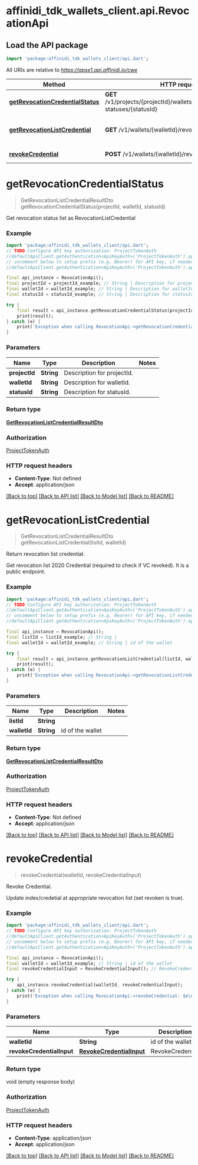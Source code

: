 # affinidi_tdk_wallets_client.api.RevocationApi

## Load the API package

```dart
import 'package:affinidi_tdk_wallets_client/api.dart';
```

All URIs are relative to *https://apse1.api.affinidi.io/cwe*

| Method                                                                              | HTTP request                                                                       | Description                        |
| ----------------------------------------------------------------------------------- | ---------------------------------------------------------------------------------- | ---------------------------------- |
| [**getRevocationCredentialStatus**](RevocationApi.md#getrevocationcredentialstatus) | **GET** /v1/projects/{projectId}/wallets/{walletId}/revocation-statuses/{statusId} |
| [**getRevocationListCredential**](RevocationApi.md#getrevocationlistcredential)     | **GET** /v1/wallets/{walletId}/revocation-list/{listId}                            | Return revocation list credential. |
| [**revokeCredential**](RevocationApi.md#revokecredential)                           | **POST** /v1/wallets/{walletId}/revoke                                             | Revoke Credential.                 |

# **getRevocationCredentialStatus**

> GetRevocationListCredentialResultDto getRevocationCredentialStatus(projectId, walletId, statusId)

Get revocation status list as RevocationListCredential

### Example

```dart
import 'package:affinidi_tdk_wallets_client/api.dart';
// TODO Configure API key authorization: ProjectTokenAuth
//defaultApiClient.getAuthentication<ApiKeyAuth>('ProjectTokenAuth').apiKey = 'YOUR_API_KEY';
// uncomment below to setup prefix (e.g. Bearer) for API key, if needed
//defaultApiClient.getAuthentication<ApiKeyAuth>('ProjectTokenAuth').apiKeyPrefix = 'Bearer';

final api_instance = RevocationApi();
final projectId = projectId_example; // String | Description for projectId.
final walletId = walletId_example; // String | Description for walletId.
final statusId = statusId_example; // String | Description for statusId.

try {
    final result = api_instance.getRevocationCredentialStatus(projectId, walletId, statusId);
    print(result);
} catch (e) {
    print('Exception when calling RevocationApi->getRevocationCredentialStatus: $e\n');
}
```

### Parameters

| Name          | Type       | Description                | Notes |
| ------------- | ---------- | -------------------------- | ----- |
| **projectId** | **String** | Description for projectId. |
| **walletId**  | **String** | Description for walletId.  |
| **statusId**  | **String** | Description for statusId.  |

### Return type

[**GetRevocationListCredentialResultDto**](GetRevocationListCredentialResultDto.md)

### Authorization

[ProjectTokenAuth](../README.md#ProjectTokenAuth)

### HTTP request headers

- **Content-Type**: Not defined
- **Accept**: application/json

[[Back to top]](#) [[Back to API list]](../README.md#documentation-for-api-endpoints) [[Back to Model list]](../README.md#documentation-for-models) [[Back to README]](../README.md)

# **getRevocationListCredential**

> GetRevocationListCredentialResultDto getRevocationListCredential(listId, walletId)

Return revocation list credential.

Get revocation list 2020 Credential (required to check if VC revoked). It is a public endpoint.

### Example

```dart
import 'package:affinidi_tdk_wallets_client/api.dart';
// TODO Configure API key authorization: ProjectTokenAuth
//defaultApiClient.getAuthentication<ApiKeyAuth>('ProjectTokenAuth').apiKey = 'YOUR_API_KEY';
// uncomment below to setup prefix (e.g. Bearer) for API key, if needed
//defaultApiClient.getAuthentication<ApiKeyAuth>('ProjectTokenAuth').apiKeyPrefix = 'Bearer';

final api_instance = RevocationApi();
final listId = listId_example; // String |
final walletId = walletId_example; // String | id of the wallet

try {
    final result = api_instance.getRevocationListCredential(listId, walletId);
    print(result);
} catch (e) {
    print('Exception when calling RevocationApi->getRevocationListCredential: $e\n');
}
```

### Parameters

| Name         | Type       | Description      | Notes |
| ------------ | ---------- | ---------------- | ----- |
| **listId**   | **String** |                  |
| **walletId** | **String** | id of the wallet |

### Return type

[**GetRevocationListCredentialResultDto**](GetRevocationListCredentialResultDto.md)

### Authorization

[ProjectTokenAuth](../README.md#ProjectTokenAuth)

### HTTP request headers

- **Content-Type**: Not defined
- **Accept**: application/json

[[Back to top]](#) [[Back to API list]](../README.md#documentation-for-api-endpoints) [[Back to Model list]](../README.md#documentation-for-models) [[Back to README]](../README.md)

# **revokeCredential**

> revokeCredential(walletId, revokeCredentialInput)

Revoke Credential.

Update index/credetial at appropriate revocation list (set revoken is true).

### Example

```dart
import 'package:affinidi_tdk_wallets_client/api.dart';
// TODO Configure API key authorization: ProjectTokenAuth
//defaultApiClient.getAuthentication<ApiKeyAuth>('ProjectTokenAuth').apiKey = 'YOUR_API_KEY';
// uncomment below to setup prefix (e.g. Bearer) for API key, if needed
//defaultApiClient.getAuthentication<ApiKeyAuth>('ProjectTokenAuth').apiKeyPrefix = 'Bearer';

final api_instance = RevocationApi();
final walletId = walletId_example; // String | id of the wallet
final revokeCredentialInput = RevokeCredentialInput(); // RevokeCredentialInput | RevokeCredential

try {
    api_instance.revokeCredential(walletId, revokeCredentialInput);
} catch (e) {
    print('Exception when calling RevocationApi->revokeCredential: $e\n');
}
```

### Parameters

| Name                      | Type                                                  | Description      | Notes |
| ------------------------- | ----------------------------------------------------- | ---------------- | ----- |
| **walletId**              | **String**                                            | id of the wallet |
| **revokeCredentialInput** | [**RevokeCredentialInput**](RevokeCredentialInput.md) | RevokeCredential |

### Return type

void (empty response body)

### Authorization

[ProjectTokenAuth](../README.md#ProjectTokenAuth)

### HTTP request headers

- **Content-Type**: application/json
- **Accept**: application/json

[[Back to top]](#) [[Back to API list]](../README.md#documentation-for-api-endpoints) [[Back to Model list]](../README.md#documentation-for-models) [[Back to README]](../README.md)

